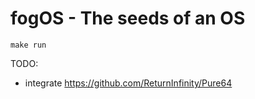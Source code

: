 # fogOS - The seeds of an OS

    make run

TODO: 
 - integrate https://github.com/ReturnInfinity/Pure64 
